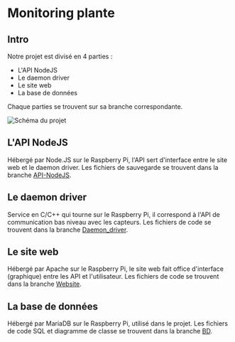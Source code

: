 # Monitoring plante


## Intro

Notre projet est divisé en 4 parties :

- L'API NodeJS
- Le daemon driver
- Le site web
- La base de données

Chaque parties se trouvent sur sa branche correspondante.

![Schéma du projet](https://iutbg-gitlab.iutbourg.univ-lyon1.fr/2023-2024-sae-but2/monitoring-plante/)

## L'API NodeJS

Hébergé par Node.JS sur le Raspberry Pi, l'API sert d'interface entre le site web et le daemon driver.
Les fichiers de sauvegarde se trouvent dans la branche [API-NodeJS](https://iutbg-gitlab.iutbourg.univ-lyon1.fr/2023-2024-sae-but2/monitoring-plante/-/tree/API-NodeJS).

## Le daemon driver

Service en C/C++ qui tourne sur le Raspberry Pi, il correspond à l'API de communication bas niveau avec les capteurs.
Les fichiers de code se trouvent dans la branche [Daemon_driver](https://iutbg-gitlab.iutbourg.univ-lyon1.fr/2023-2024-sae-but2/monitoring-plante/-/tree/Daemon_driver).

## Le site web

Hébergé par Apache sur le Raspberry Pi, le site web fait office d'interface (graphique) entre les API et l'utilisateur.
Les fichiers de code se trouvent dans la branche [Website](https://iutbg-gitlab.iutbourg.univ-lyon1.fr/2023-2024-sae-but2/monitoring-plante/-/tree/Website).

## La base de données

Hébergé par MariaDB sur le Raspberry Pi, utilisé dans le projet.
Les fichiers de code SQL et diagramme de classe se trouvent dans la branche [BD](https://iutbg-gitlab.iutbourg.univ-lyon1.fr/2023-2024-sae-but2/monitoring-plante/-/tree/BD).